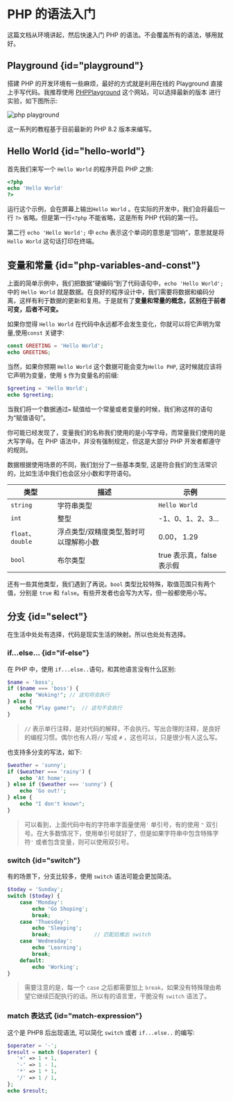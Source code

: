 # PHP 的语法入门

这篇文档从环境讲起，然后快速入门 PHP 的语法。不会覆盖所有的语法，够用就好。

## Playground {id="playground"}

搭建 PHP 的开发环境有一些麻烦，最好的方式就是利用在线的 Playground 直接上手写代码。我推荐使用 [PHPPlayground](https://www.phplayground.com/) 这个网站，可以选择最新的版本
进行实验，如下图所示:

<img src="http://file-linker.oss-cn-hangzhou.aliyuncs.com/iv2BLZVKS9b315HvConD.png" alt="php playground"/>

这一系列的教程基于目前最新的 PHP 8.2 版本来编写。

## Hello World {id="hello-world"}

首先我们来写一个 `Hello World` 的程序开启 PHP 之旅:
```PHP
<?php
echo 'Hello World'
?>
```
运行这个示例，会在屏幕上输出`Hello World` 。在实际的开发中，我们会将最后一行 `?>` 省略。但是第一行`<?php` 不能省略，这是所有 PHP 代码的第一行。

第二行 `echo 'Hello World';` 中 `echo` 表示这个单词的意思是“回响”，意思就是将 `Hello World` 这句话打印在终端。


## 变量和常量 {id="php-variables-and-const"}

上面的简单示例中，我们把数据“硬编码“到了代码语句中，`echo 'Hello World';` 中的 `Hello World` 就是数据。在良好的程序设计中，我们需要将数据和编码分离，这样有利于数据的更新和复用。于是就有了**变量和常量的概念，区别在于前者可变，后者不可变。**

如果你觉得 `Hello World` 在代码中永远都不会发生变化，你就可以将它声明为常量,使用`const` 关键字:
```PHP
const GREETING = 'Hello World';
echo GREETING;
```
当然，如果你预期 `Hello World` 这个数据可能会变为`Hello PHP`, 这时候就应该将它声明为变量，使用 `$` 作为变量名的前缀:
```PHP
$greeting = 'Hello World';
echo $greeting;
```
当我们将一个数据通过`=` 赋值给一个常量或者变量的时候，我们称这样的语句为“赋值语句”。

<note>
你可能已经发现了，变量我们的名称我们使用的是小写字母，而常量我们使用的是大写字母。在 PHP 语法中，并没有强制规定，但这是大部分 PHP 开发者都遵守的规则。
</note>

数据根据使用场景的不同，我们划分了一些基本类型, 这是符合我们的生活常识的，比如生活中我们也会区分小数和字符语句。

| 类型               | 描述                   | 示例                 |
|------------------|----------------------|--------------------|
| `string`         | 字符串类型                | `Hello World`      |
| `int`            | 整型                   | -1、0、1、2、3...      |
| `float`、`double` | 浮点类型/双精度类型,暂时可以理解称小数 | 0.00， 1.29         |
| `bool`           | 布尔类型                 | true 表示真，false 表示假 |

还有一些其他类型，我们遇到了再说。`bool` 类型比较特殊，取值范围只有两个值，分别是 `true` 和 `false`。有些开发者也会写为大写，但一般都使用小写。

## 分支 {id="select"}

在生活中处处有选择，代码是现实生活的映射。所以也处处有选择。

### if...else... {id="if-else"}
在 PHP 中，使用 `if...else..`语句，和其他语言没有什么区别:

```PHP
$name = 'boss';
if ($name === 'boss') {
    echo "Woking!"; // 这句将会执行
} else {
    echo "Play game!";  // 这句不会执行
}
```
> `//` 表示单行注释，是对代码的解释，不会执行。写出合理的注释，是良好的编程习惯。偶尔也有人将`//` 写成 `#` ，这也可以，只是很少有人这么写。

也支持多分支的写法，如下:
```PHP
$weather = 'sunny';
if ($weather === 'rainy') {
    echo 'At home';
} else if ($weather === 'sunny') {
    echo 'Go out!';
} else {
    echo "I don't known";
}
```
> 可以看到，上面代码中有的字符串字面量使用`'` 单引号，有的使用 `"` 双引号。在大多数情况下，使用单引号就好了，但是如果字符串中包含特殊字符`'` 或者包含变量，则可以使用双引号。

### switch {id="switch"}

有的场景下，分支比较多，使用 `switch` 语法可能会更加简洁。
```PHP
$today = 'Sunday';
switch ($today) {
    case 'Monday':
        echo 'Go Shoping';
        break;
    case 'Thuesday':
        echo 'Sleeping';
        break;              // 匹配后推出 switch
    case 'Wednesday':
        echo 'Learning';
        break;
    default:
        echo 'Working';
}
```
> 需要注意的是，每一个 `case` 之后都需要加上 `break`，如果没有特殊理由希望它继续匹配执行的话。所以有的语言里，干脆没有 `switch` 语法了。

### match 表达式 {id="match-expression"}

这个是 PHP8 后出现语法, 可以简化 `switch` 或者 `if...else..` 的编写:
```PHP
$operater = '-';
$result = match ($operater) {
   '+' => 1 + 1,
   '-' => 1 - 1,
   '*' => 1 * 1,
   '/' => 1 / 1,
};
echo $result;
```